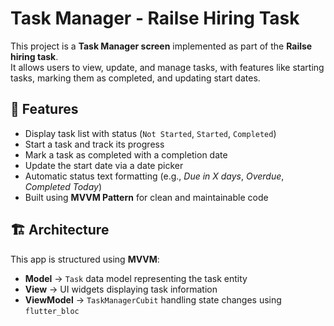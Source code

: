 # Task Manager - Railse Hiring Task

This project is a **Task Manager screen** implemented as part of the **Railse hiring task**.  
It allows users to view, update, and manage tasks, with features like starting tasks, marking them as completed, and updating start dates.

## 📌 Features
- Display task list with status (`Not Started`, `Started`, `Completed`)
- Start a task and track its progress
- Mark a task as completed with a completion date
- Update the start date via a date picker
- Automatic status text formatting (e.g., *Due in X days*, *Overdue*, *Completed Today*)
- Built using **MVVM Pattern** for clean and maintainable code

## 🏗 Architecture
This app is structured using **MVVM**:
- **Model** → `Task` data model representing the task entity
- **View** → UI widgets displaying task information
- **ViewModel** → `TaskManagerCubit` handling state changes using `flutter_bloc`

